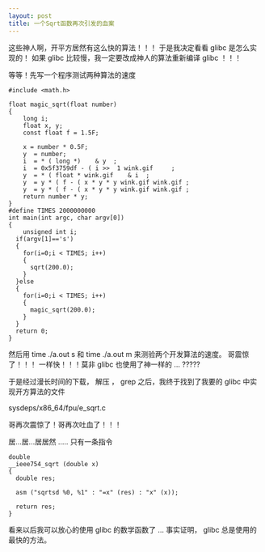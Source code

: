 ```yaml
---
layout: post
title: 一个Sqrt函数再次引发的血案
---
```


这些神人啊，开平方居然有这么快的算法！！！
于是我决定看看 glibc 是怎么实现的！
如果 glibc 比较慢，我一定要改成神人的算法重新编译 glibc ！！！

等等！先写一个程序测试两种算法的速度 

	#include <math.h>

	float magic_sqrt(float number)
	{
	    long i;
	    float x, y;
	    const float f = 1.5F;

	    x = number * 0.5F;
	    y  = number;
	    i  = * ( long *)    & y  ;
	    i  = 0x5f3759df - ( i >>  1 wink.gif     ;
	    y  = * ( float * wink.gif    & i  ;
	    y  = y * ( f - ( x * y * y wink.gif wink.gif ;
	    y  = y * ( f - ( x * y * y wink.gif wink.gif ;
	    return number * y;
	}
	#define TIMES 2000000000
	int main(int argc, char argv[0])
	{
		unsigned int i;
	  if(argv[1]=='s')
	  {
	    for(i=0;i < TIMES; i++)
	    {
		  sqrt(200.0);
	    }
	  }else
	  {
	    for(i=0;i < TIMES; i++)
	    {
		  magic_sqrt(200.0);
	    }
	  }
	  return 0;
	} 
	

然后用 time ./a.out s 和 time ./a.out m 来测验两个开发算法的速度。
哥震惊了！！！ 一样快！！！莫非 glibc 也使用了神一样的 ... ?????

于是经过漫长时间的下载， 解压 ， grep 之后，我终于找到了我要的 glibc 中实现开方算法的文件

sysdeps/x86_64/fpu/e_sqrt.c

哥再次震惊了！哥再次吐血了！！！

居...居...居居然 ..... 只有一条指令 


	double
	__ieee754_sqrt (double x)
	{
	  double res;

	  asm ("sqrtsd %0, %1" : "=x" (res) : "x" (x));

	  return res;
	} 
	
看来以后我可以放心的使用 glibc 的数学函数了 ... 事实证明， glibc 总是使用的最快的方法。
